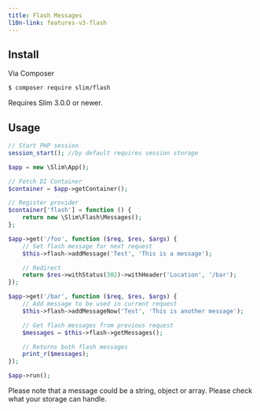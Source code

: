 ```yaml
---
title: Flash Messages
l10n-link: features-v3-flash
---
```


## Install

Via Composer

``` bash
$ composer require slim/flash
```

Requires Slim 3.0.0 or newer.

## Usage

```php
// Start PHP session
session_start(); //by default requires session storage

$app = new \Slim\App();

// Fetch DI Container
$container = $app->getContainer();

// Register provider
$container['flash'] = function () {
    return new \Slim\Flash\Messages();
};

$app->get('/foo', function ($req, $res, $args) {
    // Set flash message for next request
    $this->flash->addMessage('Test', 'This is a message');

    // Redirect
    return $res->withStatus(302)->withHeader('Location', '/bar');
});

$app->get('/bar', function ($req, $res, $args) {
    // Add message to be used in current request
    $this->flash->addMessageNow('Test', 'This is another message');

    // Get flash messages from previous request
    $messages = $this->flash->getMessages();

    // Returns both flash messages
    print_r($messages);
});

$app->run();
```

Please note that a message could be a string, object or array. Please check what your storage can handle.
